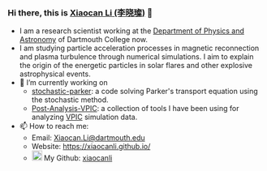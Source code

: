 ### Hi there, this is [Xiaocan Li (李晓璨)](https://xiaocanli.github.io/) 👋
- I am a research scientist working at the [Department of Physics and Astronomy](https://physics.dartmouth.edu/) of Dartmouth College now.
- I am studying particle acceleration processes in magnetic reconnection and plasma turbulence through numerical simulations. I aim to explain the origin of the energetic particles in solar flares and other explosive astrophysical events.
- 🌱 I’m currently working on
    * [stochastic-parker](https://github.com/xiaocanli/stochastic-parker): a code solving Parker's transport equation using the stochastic method.
    * [Post-Analysis-VPIC](https://github.com/xiaocanli/Post-Analysis-VPIC): a collection of tools I have been using for analyzing [VPIC](https://github.com/lanl/vpic) simulation data.
- 📫 How to reach me:
    * Email: Xiaocan.Li@dartmouth.edu
    * Website: https://xiaocanli.github.io/
    * <img src="https://cdn.jsdelivr.net/npm/simple-icons@3.0.1/icons/github.svg" width=20px> My Github: [xiaocanli](https://github.com/xiaocanli)


<!--
**xiaocanli/xiaocanli** is a ✨ _special_ ✨ repository because its `README.md` (this file) appears on your GitHub profile.

Here are some ideas to get you started:

- 🔭 I’m currently working on ...
- 🌱 I’m currently learning ...
- 👯 I’m looking to collaborate on ...
- 🤔 I’m looking for help with ...
- 💬 Ask me about ...
- 📫 How to reach me: ...
- 😄 Pronouns: ...
- ⚡ Fun fact: ...
-->

